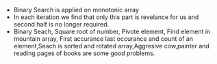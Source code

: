 - Binary Search is applied on monotonic array
- In each iteration we find that only this part is revelance for us and second half is no longer required.
- Binary Seach, Square root of number, Pivote element, Find element in mountain array, First accurance last occurance and count of an element,Seach is sorted and rotated array,Aggresive cow,painter and reading pages of books are some good problems. 